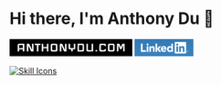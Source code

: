 # Hi there, I'm Anthony Du 👋

[<img src="./assets/anthonydu.com_2x.jpg" height="30"/>](https://www.anthonydu.com)
[<img src="./assets/linkedin.png" height="30"/>](https://www.linkedin.com/in/antdu/)

[![Skill Icons](https://skillicons.dev/icons?i=java,py,ts,nextjs,react,sass,cloudflare&theme=dark)](https://github.com/anthonydu)

<!--
**anthonydu/anthonydu** is a ✨ _special_ ✨ repository because its `README.md` (this file) appears on your GitHub profile.

Here are some ideas to get you started:

- 🔭 I’m currently working on ...
- 🌱 I’m currently learning ...
- 👯 I’m looking to collaborate on ...
- 🤔 I’m looking for help with ...
- 💬 Ask me about ...
- 📫 How to reach me: ...
- 😄 Pronouns: ...
- ⚡ Fun fact: ...
-->
